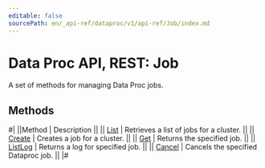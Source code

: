 ```yaml
---
editable: false
sourcePath: en/_api-ref/dataproc/v1/api-ref/Job/index.md
---
```


# Data Proc API, REST: Job

A set of methods for managing Data Proc jobs.

## Methods

#|
||Method | Description ||
|| [List](list.md) | Retrieves a list of jobs for a cluster. ||
|| [Create](create.md) | Creates a job for a cluster. ||
|| [Get](get.md) | Returns the specified job. ||
|| [ListLog](listLog.md) | Returns a log for specified job. ||
|| [Cancel](cancel.md) | Cancels the specified Dataproc job. ||
|#